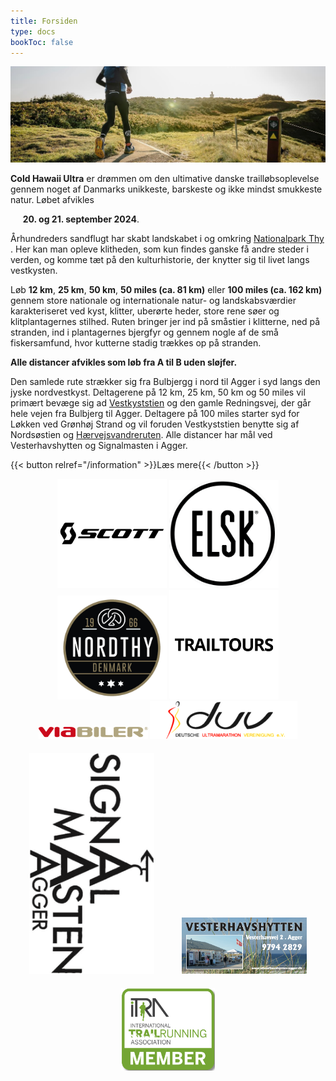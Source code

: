 ```yaml
---
title: Forsiden
type: docs
bookToc: false
---
```


![Forsiden1](/images/front23.jpg)

**Cold Hawaii Ultra** er drømmen om den ultimative danske trailløbsoplevelse gennem noget af Danmarks unikkeste, barskeste og ikke mindst smukkeste natur. Løbet afvikles

&nbsp;&nbsp;&nbsp;&nbsp; **20. og 21. september 2024**.

<!-- {{< hint info >}} -->

<!-- Deltagerbrev for Cold Hawaii Ultra 2022 er udsendt men kan også hentes og læses <a href="/2022_deltagerbrev.pdf">via dette link</a>. -->

<!-- {{< /hint >}} -->

Århundreders sandflugt har skabt landskabet i og omkring [Nationalpark
Thy](https://nationalparkthy.dk/) <!-- og Jammerbugten -->. Her kan man opleve klitheden,
som kun findes ganske få andre steder i verden, og komme tæt på den
kulturhistorie, der knytter sig til livet langs vestkysten.

Løb **12 km**, **25 km**, **50 km**, **50 miles (ca. 81 km)** eller **100
miles (ca. 162 km)** gennem store nationale og internationale natur- og
landskabsværdier karakteriseret ved kyst, klitter, uberørte heder, store rene
søer og klitplantagernes stilhed. Ruten bringer jer ind på småstier i klitterne,
ned på stranden, ind i plantagernes bjergfyr og gennem nogle af de små
fiskersamfund, hvor kutterne stadig trækkes op på stranden.

**Alle distancer afvikles som løb fra A til B uden sløjfer.**

Den samlede rute strækker sig fra Bulbjergg i nord til Agger i syd langs den
jyske nordvestkyst. Deltagerene på 12 km, 25 km, 50 km og 50 miles vil primært
bevæge sig ad
[Vestkyststien](https://naturstyrelsen.dk/naturoplevelser/naturguider/vestkyststien/)
og den gamle Redningsvej, der går hele vejen fra Bulbjerg til Agger.  Deltagere
på 100 miles starter syd for Løkken ved Grønhøj Strand og vil foruden
Vestkyststien benytte sig af Nordsøstien og
[Hærvejsvandreruten](https://www.haervej.dk/). Alle distancer har mål ved
Vesterhavshytten og Signalmasten i Agger.



<!-- {{< button href="https://my.raceresult.com/183137/registration" >}}Gå til tilmelding{{< /button >}} -->
{{< button relref="/information" >}}Læs mere{{< /button >}}


<center>
<a href="https://www.scott-sports.com" target="_blank"><img src="/scott-logo.png" width="175px" /></a>
<a href="https://www.elsk.com/" target="_blank"><img src="/logo_elsk.png" width="175px" /></a>
<a href="https://nordthy.com/" target="_blank"><img src="/nordthy.png" width="175px" /></a>
<a href="https://www.trailtours.dk/" target="_blank"><img src="/trailtours.png" width="175px" /></a>
<br>
<a href="https://www.viabiler.dk/afdelinger/silkeborg-ford-mazda-suzuki/" target="_blank"><img src="/viabiler.png" width="175px" /></a>
<a href="http://d-u-v.org" target="_blank"><img src="/duv.gif" height="60px" /></a>
<br>
<a href="https://signalmasten-agger.dk/" target="_blank"><img src="/signalmasten.png" width="200px" style="margin: 20px"/></a>
<a href="https://vesterhavshytten-agger.dk/" target="_blank"><img src="/logo_vesterhavshytten.png" width="200px" style="margin: 20px"/></a>
<a href="https://itra.run/Races/RaceDetails/Cold.Hawaii.Ultra/3895/2022/0" target="_blank"><img src="/itra_member.png" width="150px" /></a>

</center>

